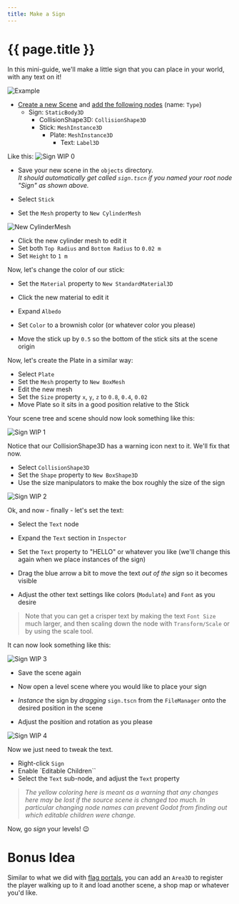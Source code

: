 ```yaml
---
title: Make a Sign
---
```

# {{ page.title }}

In this mini-guide, we'll make a little sign that you can place in your world, with any text on it!

![Example](res/sign/example.png)

* [Create a new Scene](../tips/create_a_scene.md) and [add the following nodes](../tips/add_nodes.md) (name: `Type`)
   * Sign: `StaticBody3D`
     * CollisionShape3D: `CollisionShape3D`
     * Stick: `MeshInstance3D`
       * Plate: `MeshInstance3D`
         * Text: `Label3D`

Like this:
![Sign WIP 0](res/sign/wip0.png)

* Save your new scene in the `objects` directory.  
_It should automatically get called `sign.tscn` if you named your root node "Sign" as shown above._

* Select `Stick`
* Set the `Mesh` property to `New CylinderMesh`

![New CylinderMesh](res/sign/new_cylindermesh.png)

* Click the new cylinder mesh to edit it
* Set both `Top Radius` and `Bottom Radius` to `0.02 m`
* Set `Height` to `1 m`

Now, let's change the color of our stick:

* Set the `Material` property to `New StandardMaterial3D`
* Click the new material to edit it
* Expand `Albedo`
* Set `Color` to a brownish color (or whatever color you please)

* Move the stick up by `0.5` so the bottom of the stick sits at the scene origin

Now, let's create the Plate in a similar way:

* Select `Plate`
* Set the `Mesh` property to `New BoxMesh`
* Edit the new mesh
* Set the `Size` property `x`, `y`, `z` to `0.8`, `0.4`, `0.02`
* Move Plate so it sits in a good position relative to the Stick

Your scene tree and scene should now look something like this:

![Sign WIP 1](res/sign/wip1.png)

Notice that our CollisionShape3D has a warning icon next to it. We'll fix that now.

* Select `CollisionShape3D`
* Set the `Shape` property to `New BoxShape3D`
* Use the size manipulators to make the box roughly the size of the sign

![Sign WIP 2](res/sign/wip2.png)

Ok, and now - finally - let's set the text:

* Select the `Text` node
* Expand the `Text` section in `Inspector`
* Set the `Text` property to "HELLO" or whatever you like (we'll change this again when we place instances of the sign)
* Drag the blue arrow a bit to move the text _out of the sign_ so it becomes visible

* Adjust the other text settings like colors (`Modulate`) and `Font` as you desire

> Note that you can get a crisper text by making the text `Font Size` much larger, and then scaling down the node with `Transform/Scale` or by using the scale tool.

It can now look something like this:

![Sign WIP 3](res/sign/wip3.png)

* Save the scene again

* Now open a level scene where you would like to place your sign
* _Instance_ the sign by _dragging_ `sign.tscn` from the `FileManager` onto the desired position in the scene
* Adjust the position and rotation as you please

![Sign WIP 4](res/sign/wip4.png)

Now we just need to tweak the text.

* Right-click `Sign`
* Enable `Editable Children``
* Select the `Text` sub-node, and adjust the `Text` property

> _The yellow coloring here is meant as a warning that any changes here may be lost if the source scene is changed too much. In particular changing node names can prevent Godot from finding out which editable children were change._

Now, go _sign_ your levels! 😉

# Bonus Idea

Similar to what we did with [flag portals](portals.md), you can add an `Area3D` to register the player walking up to it and load another scene, a shop map or whatever you'd like.
